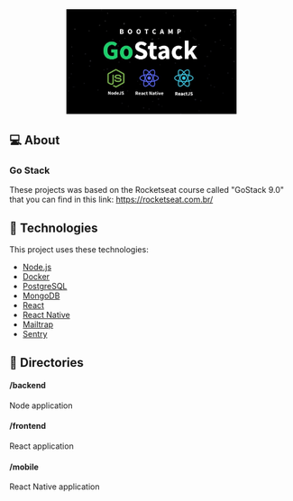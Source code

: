 <div align="center">
  <img alt="Gostack Technologies" src="/images/technologies.jpg" width="60%">
</div>

<div id="about"> 

## :computer: About
### Go Stack
These projects was based on the Rocketseat course called "GoStack 9.0" that you can find in this link: https://rocketseat.com.br/
</div>

<div id="technologies"> 

## :rocket: Technologies
This project uses these technologies:
- [Node.js](https://nodejs.org/en/)
- [Docker](https://www.docker.com/)
- [PostgreSQL](https://www.postgresql.org/)
- [MongoDB](https://www.mongodb.com/)
- [React](https://reactjs.org)
- [React Native](https://facebook.github.io/react-native/)
- [Mailtrap](https://mailtrap.io/inboxes/1037512/messages/1832923349)
- [Sentry](https://sentry.io/)
</div>

<div id="directories">   

## :file_folder: Directories
#### /backend
Node application

#### /frontend
React application

#### /mobile
React Native application
</div>
